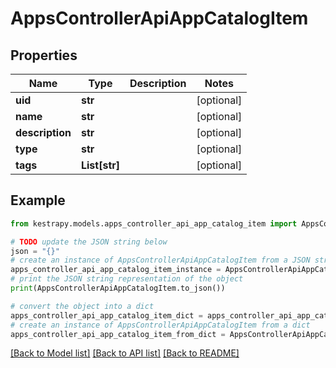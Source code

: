 # AppsControllerApiAppCatalogItem


## Properties

Name | Type | Description | Notes
------------ | ------------- | ------------- | -------------
**uid** | **str** |  | [optional] 
**name** | **str** |  | [optional] 
**description** | **str** |  | [optional] 
**type** | **str** |  | [optional] 
**tags** | **List[str]** |  | [optional] 

## Example

```python
from kestrapy.models.apps_controller_api_app_catalog_item import AppsControllerApiAppCatalogItem

# TODO update the JSON string below
json = "{}"
# create an instance of AppsControllerApiAppCatalogItem from a JSON string
apps_controller_api_app_catalog_item_instance = AppsControllerApiAppCatalogItem.from_json(json)
# print the JSON string representation of the object
print(AppsControllerApiAppCatalogItem.to_json())

# convert the object into a dict
apps_controller_api_app_catalog_item_dict = apps_controller_api_app_catalog_item_instance.to_dict()
# create an instance of AppsControllerApiAppCatalogItem from a dict
apps_controller_api_app_catalog_item_from_dict = AppsControllerApiAppCatalogItem.from_dict(apps_controller_api_app_catalog_item_dict)
```
[[Back to Model list]](../README.md#documentation-for-models) [[Back to API list]](../README.md#documentation-for-api-endpoints) [[Back to README]](../README.md)


